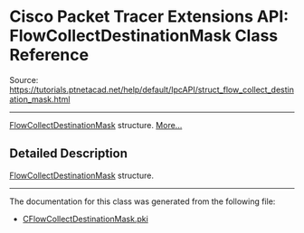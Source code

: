 # Cisco Packet Tracer Extensions API: FlowCollectDestinationMask Class Reference

Source: https://tutorials.ptnetacad.net/help/default/IpcAPI/struct_flow_collect_destination_mask.html

---

[FlowCollectDestinationMask](struct_flow_collect_destination_mask.html "FlowCollectDestinationMask structure.") structure. [More...](struct_flow_collect_destination_mask.html#details)

## Detailed Description

[FlowCollectDestinationMask](struct_flow_collect_destination_mask.html "FlowCollectDestinationMask structure.") structure. 

* * *

The documentation for this class was generated from the following file:

  * [CFlowCollectDestinationMask.pki](_c_flow_collect_destination_mask_8pki.html)


